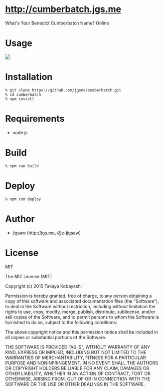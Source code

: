 http://cumberbatch.jgs.me
=========================

What's Your Benedict Cumberbatch Name? Online

# Usage

![](https://cloud.githubusercontent.com/assets/557961/5772009/294274a0-9d8d-11e4-8c79-b76a3d877517.gif)

# Installation

```
% git clone https://github.com/jgsme/cumberbatch.git
% cd cumberbatch
% npm install
```

# Requirements

* node.js

# Build

```
% npm run build
```

# Deploy

```
% npm run deploy
```

# Author

* jigsaw (http://jgs.me, [@e-jigsaw](http://github.com/e-jigsaw))

# License

MIT

The MIT License (MIT)

Copyright (c) 2015 Takaya Kobayashi

Permission is hereby granted, free of charge, to any person obtaining a copy of this software and associated documentation files (the "Software"), to deal in the Software without restriction, including without limitation the rights to use, copy, modify, merge, publish, distribute, sublicense, and/or sell copies of the Software, and to permit persons to whom the Software is furnished to do so, subject to the following conditions:

The above copyright notice and this permission notice shall be included in all copies or substantial portions of the Software.

THE SOFTWARE IS PROVIDED "AS IS", WITHOUT WARRANTY OF ANY KIND, EXPRESS OR IMPLIED, INCLUDING BUT NOT LIMITED TO THE WARRANTIES OF MERCHANTABILITY, FITNESS FOR A PARTICULAR PURPOSE AND NONINFRINGEMENT. IN NO EVENT SHALL THE AUTHORS OR COPYRIGHT HOLDERS BE LIABLE FOR ANY CLAIM, DAMAGES OR OTHER LIABILITY, WHETHER IN AN ACTION OF CONTRACT, TORT OR OTHERWISE, ARISING FROM, OUT OF OR IN CONNECTION WITH THE SOFTWARE OR THE USE OR OTHER DEALINGS IN THE SOFTWARE.
